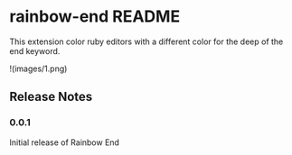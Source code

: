 # rainbow-end README

This extension color ruby editors with a different color for the deep of the end keyword.

!(images/1.png)

## Release Notes

### 0.0.1

Initial release of Rainbow End
